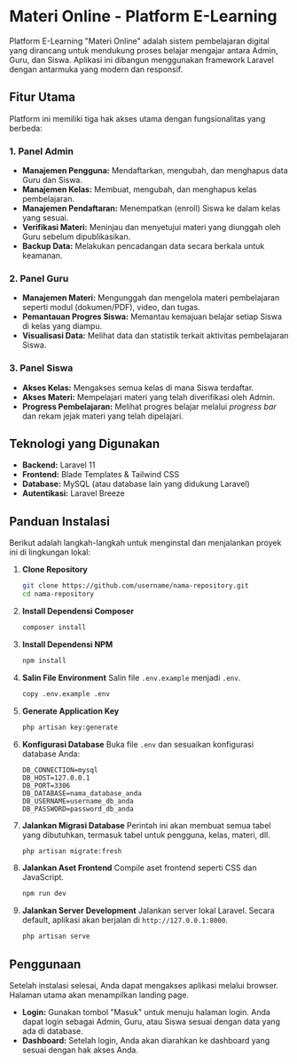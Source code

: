 # Materi Online - Platform E-Learning

Platform E-Learning "Materi Online" adalah sistem pembelajaran digital yang dirancang untuk mendukung proses belajar mengajar antara Admin, Guru, dan Siswa. Aplikasi ini dibangun menggunakan framework Laravel dengan antarmuka yang modern dan responsif.

## Fitur Utama

Platform ini memiliki tiga hak akses utama dengan fungsionalitas yang berbeda:

### 1. Panel Admin
- **Manajemen Pengguna:** Mendaftarkan, mengubah, dan menghapus data Guru dan Siswa.
- **Manajemen Kelas:** Membuat, mengubah, dan menghapus kelas pembelajaran.
- **Manajemen Pendaftaran:** Menempatkan (enroll) Siswa ke dalam kelas yang sesuai.
- **Verifikasi Materi:** Meninjau dan menyetujui materi yang diunggah oleh Guru sebelum dipublikasikan.
- **Backup Data:** Melakukan pencadangan data secara berkala untuk keamanan.

### 2. Panel Guru
- **Manajemen Materi:** Mengunggah dan mengelola materi pembelajaran seperti modul (dokumen/PDF), video, dan tugas.
- **Pemantauan Progres Siswa:** Memantau kemajuan belajar setiap Siswa di kelas yang diampu.
- **Visualisasi Data:** Melihat data dan statistik terkait aktivitas pembelajaran Siswa.

### 3. Panel Siswa
- **Akses Kelas:** Mengakses semua kelas di mana Siswa terdaftar.
- **Akses Materi:** Mempelajari materi yang telah diverifikasi oleh Admin.
- **Progress Pembelajaran:** Melihat progres belajar melalui *progress bar* dan rekam jejak materi yang telah dipelajari.

## Teknologi yang Digunakan

- **Backend:** Laravel 11
- **Frontend:** Blade Templates & Tailwind CSS
- **Database:** MySQL (atau database lain yang didukung Laravel)
- **Autentikasi:** Laravel Breeze

## Panduan Instalasi

Berikut adalah langkah-langkah untuk menginstal dan menjalankan proyek ini di lingkungan lokal:

1.  **Clone Repository**
    ```bash
    git clone https://github.com/username/nama-repository.git
    cd nama-repository
    ```

2.  **Install Dependensi Composer**
    ```bash
    composer install
    ```

3.  **Install Dependensi NPM**
    ```bash
    npm install
    ```

4.  **Salin File Environment**
    Salin file `.env.example` menjadi `.env`.
    ```bash
    copy .env.example .env
    ```

5.  **Generate Application Key**
    ```bash
    php artisan key:generate
    ```

6.  **Konfigurasi Database**
    Buka file `.env` dan sesuaikan konfigurasi database Anda:
    ```env
    DB_CONNECTION=mysql
    DB_HOST=127.0.0.1
    DB_PORT=3306
    DB_DATABASE=nama_database_anda
    DB_USERNAME=username_db_anda
    DB_PASSWORD=password_db_anda
    ```

7.  **Jalankan Migrasi Database**
    Perintah ini akan membuat semua tabel yang dibutuhkan, termasuk tabel untuk pengguna, kelas, materi, dll.
    ```bash
    php artisan migrate:fresh
    ```

8.  **Jalankan Aset Frontend**
    Compile aset frontend seperti CSS dan JavaScript.
    ```bash
    npm run dev
    ```

9.  **Jalankan Server Development**
    Jalankan server lokal Laravel. Secara default, aplikasi akan berjalan di `http://127.0.0.1:8000`.
    ```bash
    php artisan serve
    ```

## Penggunaan

Setelah instalasi selesai, Anda dapat mengakses aplikasi melalui browser. Halaman utama akan menampilkan landing page.

- **Login:** Gunakan tombol "Masuk" untuk menuju halaman login. Anda dapat login sebagai Admin, Guru, atau Siswa sesuai dengan data yang ada di database.
- **Dashboard:** Setelah login, Anda akan diarahkan ke dashboard yang sesuai dengan hak akses Anda.